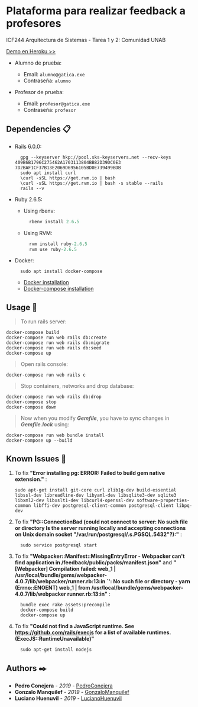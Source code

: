 # Plataforma para realizar feedback a profesores
ICF244 Arquitectura de Sistemas - Tarea 1 y 2: Comunidad UNAB

[Demo en Heroku >>](https://feedback-produc.herokuapp.com/)

* Alumno de prueba: 
  * Email: `alumno@gatica.exe`
  * Contraseña: `alumno`

* Profesor de prueba: 
  * Email: `profesor@gatica.exe`
  * Contraseña: `profesor`
## Dependencies 📋
* Rails 6.0.0:
  ```Rails
    gpg --keyserver hkp://pool.sks-keyservers.net --recv-keys 409B6B1796C275462A1703113804BB82D39DC0E3 7D2BAF1CF37B13E2069D6956105BD0E739499BDB
    sudo apt install curl
    \curl -sSL https://get.rvm.io | bash
    \curl -sSL https://get.rvm.io | bash -s stable --rails
    rails --v
  ```

* Ruby 2.6.5:
  * Using rbenv:
    ```Ruby
      rbenv install 2.6.5
    ```
  * Using RVM:
    ```Ruby
      rvm install ruby-2.6.5
      rvm use ruby-2.6.5
    ```

* Docker:
  ```Docker
    sudo apt install docker-compose
  ```
  * [Docker installation](https://docs.docker.com/install/)
  * [Docker-compose installation](https://docs.docker.com/compose/install/)

## Usage 🚀
>To run rails server:
  ```Docker
  docker-compose build
  docker-compose run web rails db:create
  docker-compose run web rails db:migrate
  docker-compose run web rails db:seed
  docker-compose up
  ```

>Open rails console:
  ```Docker
  docker-compose run web rails c
  ```

>Stop containers, networks and drop database:
  ```Docker
  docker-compose run web rails db:drop
  docker-compose stop
  docker-compose down
  ```

>Now when you modify **_Gemfile_**, you have to sync changes in **_Gemfile.lock_** using:
  ```Docker
  docker-compose run web bundle install
  docker-compose up --build
  ```

## Known Issues 📢
1) To fix **"Error installing pg: ERROR: Failed to build gem native extension."** :
    ```Fix
    sudo apt-get install git-core curl zlib1g-dev build-essential libssl-dev libreadline-dev libyaml-dev libsqlite3-dev sqlite3 libxml2-dev libxslt1-dev libcurl4-openssl-dev software-properties-common libffi-dev postgresql-client-common postgresql-client libpq-dev
    ```

2) To fix **"PG::ConnectionBad (could not connect to server: No such file or directory Is the server running locally and accepting connections on Unix domain socket "/var/run/postgresql/.s.PGSQL.5432"?):"** :
    ```Fix
      sudo service postgresql start
    ```

3) To fix **"Webpacker::Manifest::MissingEntryError - Webpacker can't find application in /feedback/public/packs/manifest.json"** and **"[Webpacker] Compilation failed: web_1  | /usr/local/bundle/gems/webpacker-4.0.7/lib/webpacker/runner.rb:13:in `': No such file or directory - yarn (Errno::ENOENT) web_1  |     from /usr/local/bundle/gems/webpacker-4.0.7/lib/webpacker runner.rb:13:in"** :
    ```Fix
      bundle exec rake assets:precompile
      docker-compose build
      docker-compose up
    ```

4) To fix **"Could not find a JavaScript runtime. See https://github.com/rails/execjs for a list of available runtimes. (ExecJS::RuntimeUnavailable)"**
    ```Fix
      sudo apt-get install nodejs
    ```

## Authors ✒️
* **Pedro Conejera** - *2019* - [PedroConejera](https://github.com/PedroConejera)
* **Gonzalo Manquilef** - *2019* - [GonzaloManquilef](https://github.com/GonzaloManquilef)
* **Luciano Huenuvil** - *2019* - [LucianoHuenuvil](https://github.com/lucianohuenuvil)